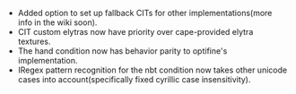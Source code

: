  - Added option to set up fallback CITs for other implementations(more info in the wiki soon).
 - CIT custom elytras now have priority over cape-provided elytra textures.
 - The hand condition now has behavior parity to optifine's implementation.
 - IRegex pattern recognition for the nbt condition now takes other unicode cases into account(specifically fixed cyrillic case insensitivity).